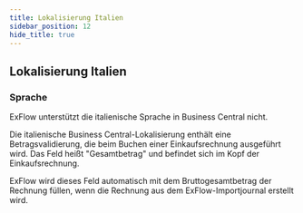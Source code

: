 ```yaml
---
title: Lokalisierung Italien
sidebar_position: 12
hide_title: true
---
```

## Lokalisierung Italien

### Sprache

ExFlow unterstützt die italienische Sprache in Business Central nicht.

Die italienische Business Central-Lokalisierung enthält eine Betragsvalidierung, die beim Buchen einer Einkaufsrechnung ausgeführt wird. Das Feld heißt "Gesamtbetrag" und befindet sich im Kopf der Einkaufsrechnung.

ExFlow wird dieses Feld automatisch mit dem Bruttogesamtbetrag der Rechnung füllen, wenn die Rechnung aus dem ExFlow-Importjournal erstellt wird.
